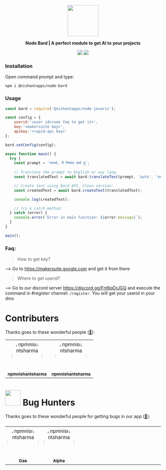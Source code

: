<div align="center">
<img src="https://cdn.discordapp.com/attachments/1093272554405376161/1173565821243641897/logo.png?ex=65646b57&is=6551f657&hm=c88ba4c5c18ec0d187a1e62f640b2ab63e0f6ead0b7030d5ad77683a141a12cb&" width="100px" height="100px">
    <p style="font-style:bold;"><b>Node Bard | A perfect module to get AI to your projects</b></p>
    <img src="https://github.com/nishantapps/node-bard/actions/workflows/npm-publish.yml/badge.svg">
    <a href="https://discord.gg/Fnt6qDrJGQ"><img src="https://img.shields.io/discord/1167478609905205430?logo=discord&label=Discord"></a>
</div>


### Installation

Open command prompt and type:
``` shell
npm i @nishantapps/node-bard
```

### Usage

```js
const bard = require('@nishantapps/node-javaris');

const config = {
    userid:'<user id><see faq to get it>',
    key:'<makersuite key>',
    apikey:'<rapid-api key>'
};

bard.setConfig(config);

async function main() {
  try {
    const prompt = 'नमस्ते, मैं निशांत शर्मा हूं';
    
    // Translate the prompt to English or any lang. 
    const translatedText = await bard.translateText(prompt, 'auto', 'en');

    // Create text using Bard API, Clean version:
    const createdText = await bard.createText(translatedText);

    console.log(createdText);

    // try & catch method.
  } catch (error) {
    console.error(`Error in main function: ${error.message}`);
  }
}

main();
```

### Faq:

>How to get key?

--> Go to https://makersuite.google.com and get it from there

> Where to get userid?

--> Go to our discord server https://discord.gg/Fnt6qDrJGQ and execute the command in #register channel: ``/register``. You will get your userid in your dms

# Contributers


Thanks goes to these wonderful people ([:hugs:](https://allcontributors.org/docs/en/emoji-key)):

<!-- ALL-CONTRIBUTORS-LIST:START - Do not remove or modify this section -->
<!-- prettier-ignore-start -->
<!-- markdownlint-disable -->
<table>
    <tbody>
        <tr>
            <td align="center">
    <a href="https://github.com/npmnishantsharma">
        <img style="border-radius:50%;" src="https://avatars.githubusercontent.com/u/99231654?v=4" width="100px;" alt="npmnishantsharma"/>
        <br />
        <sub><b>npmnishantsharma</b></sub>
    </a>
</td>
            <td align="center">
    <a href="https://github.com/Alpha5959">
        <img style="border-radius:50%;" src="https://avatars.githubusercontent.com/u/109584578?v=4" width="100px;" alt="npmnishantsharma"/>
        <br />
        <sub><b>npmnishantsharma</b></sub>
    </a>
</td>
        </tr>
    </tbody>
</table>

<h1><img src="https://raw.githubusercontent.com/mezotv/discord-badges/main/assets/discordbughunter2.svg" width="50px"> Bug Hunters</h1>

Thanks goes to these wonderful people for getting bugs in our app  ([:hugs:](https://allcontributors.org/docs/en/emoji-key)):

<!-- ALL-BUG-HUNTER-LIST:START - Do not remove or modify this section -->
<!-- prettier-ignore-start -->
<!-- markdownlint-disable -->
<table>
    <tbody style="display:flex;">
        <tr>
            <td align="center">
    <a href="https://dsc.gg/nishantapps-community">
        <img style="border-radius:50%;" src="https://cdn.discordapp.com/avatars/793482727223590922/1505e99841dbffd52ae7eb02450efbc0.webp?size=4096" width="100px;" alt="npmnishantsharma"/>
        <br />
        <sub><b>Dae</b></sub>
    </a>
</td>
            <td align="center">
    <a href="https://dsc.gg/nishantapps-community">
        <img style="border-radius:50%;" src="https://cdn.discordapp.com/avatars/783661052738011176/f7a9f1ee9b131406713192235aba4050.webp?size=1024&width=0&height=320" width="100px;" alt="npmnishantsharma"/>
        <br />
        <sub><b>Alpha</b></sub>
    </a>
</td>
        </tr>
    </tbody>
</table>
